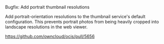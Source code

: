 Bugfix: Add portrait thumbnail resolutions

Add portrait-orientation resolutions to the thumbnail service's default configuration. This prevents portrait photos from being heavily cropped into landscape resolutions in the web viewer.

https://github.com/owncloud/ocis/pull/5656
